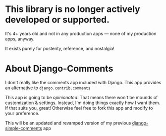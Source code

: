 # This library is no longer actively developed or supported.

It's 4+ years old and not in any production apps — none of my production apps, anyway.

It exists purely for posterity, reference, and nostalgia!

# About Django-Comments

I don't really like the comments app included with Django.  This app provides an alternative to `django.contrib.comments`

This app is going to be *opinionated*.  That means there won't be mounds of customization & settings.  Instead, I'm doing things exactly how I want them.  If that suits you, great!  Otherwise feel free to fork this app and modify to your preference.

This will be an updated and revamped version of my previous [django-simple-comments](http://code.google.com/p/django-simple-comments/) app
